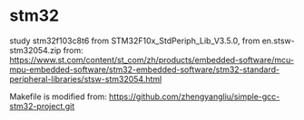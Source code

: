 # stm32
study stm32f103c8t6 from STM32F10x_StdPeriph_Lib_V3.5.0, from en.stsw-stm32054.zip from:
https://www.st.com/content/st_com/zh/products/embedded-software/mcu-mpu-embedded-software/stm32-embedded-software/stm32-standard-peripheral-libraries/stsw-stm32054.html

Makefile is modified from:
https://github.com/zhengyangliu/simple-gcc-stm32-project.git
